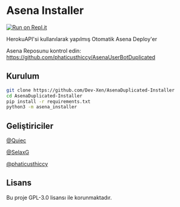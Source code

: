 # Asena Installer
[![Run on Repl.it](https://repl.it/badge/github/Dev-Xen/AsenaDuplicated-Installer)](https://repl.it/@phaticusthiccy/installer)

HerokuAPI'si kullanılarak yapılmış Otomatik Asena Deploy'er

Asena Reposunu kontrol edin: https://github.com/phaticusthiccy/AsenaUserBotDuplicated
## Kurulum
```sh
git clone https://github.com/Dev-Xen/AsenaDuplicated-Installer
cd AsenaDuplicated-Installer
pip install -r requirements.txt
python3 -m asena_installer
```

## Geliştiriciler
[@Quiec](https://t.me/fusuf)

[@SelaxG](https://t.me/SelaxG)

[@phaticusthiccy](https://t.me/phaticusthiccy)

## Lisans
Bu proje GPL-3.0 lisansı ile korunmaktadır.
